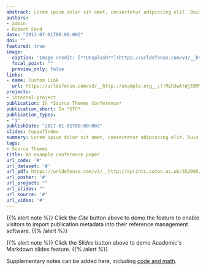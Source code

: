 ```yaml
---
abstract: Lorem ipsum dolor sit amet, consectetur adipiscing elit. Duis posuere tellus ac convallis placerat. Proin tincidunt magna sed ex sollicitudin condimentum. Sed ac faucibus dolor, scelerisque sollicitudin nisi. Cras purus urna, suscipit quis sapien eu, pulvinar tempor diam. Quisque risus orci, mollis id ante sit amet, gravida egestas nisl. Sed ac tempus magna. Proin in dui enim. Donec condimentum, sem id dapibus fringilla, tellus enim condimentum arcu, nec volutpat est felis vel metus. Vestibulum sit amet erat at nulla eleifend gravida.
authors:
- admin
- Robert Ford
date: "2013-07-01T00:00:00Z"
doi: ""
featured: true
image:
  caption: 'Image credit: [**Unsplash**](https://urldefense.com/v3/__https://unsplash.com/photos/pLCdAaMFLTE__;!!Mih3wA!Wj55MYsNnVaaa-Qvry_hbE0enYxPEhwcDiaF9NlrLRiXieR56I_MDAXuSuWEag0$ )'
  focal_point: ""
  preview_only: false
links:
- name: Custom Link
  url: https://urldefense.com/v3/__http://example.org__;!!Mih3wA!Wj55MYsNnVaaa-Qvry_hbE0enYxPEhwcDiaF9NlrLRiXieR56I_MDAXuKfjrizU$ 
projects:
- internal-project
publication: In *Source Themes Conference*
publication_short: In *STC*
publication_types:
- "1"
publishDate: "2017-01-01T00:00:00Z"
slides: CopyofIndex
summary: Lorem ipsum dolor sit amet, consectetur adipiscing elit. Duis posuere tellus ac convallis placerat. Proin tincidunt magna sed ex sollicitudin condimentum.
tags:
- Source Themes
title: An example conference paper
url_code: '#'
url_dataset: '#'
url_pdf: https://urldefense.com/v3/__http://eprints.soton.ac.uk/352095/1/Cushen-IMV2013.pdf__;!!Mih3wA!Wj55MYsNnVaaa-Qvry_hbE0enYxPEhwcDiaF9NlrLRiXieR56I_MDAXuLMg2GSs$ 
url_poster: '#'
url_project: ""
url_slides: ""
url_source: '#'
url_video: '#'
---
```


{{% alert note %}}
Click the *Cite* button above to demo the feature to enable visitors to import publication metadata into their reference management software.
{{% /alert %}}

{{% alert note %}}
Click the *Slides* button above to demo Academic's Markdown slides feature.
{{% /alert %}}

Supplementary notes can be added here, including [code and math](https://urldefense.com/v3/__https://sourcethemes.com/academic/docs/writing-markdown-latex/__;!!Mih3wA!Wj55MYsNnVaaa-Qvry_hbE0enYxPEhwcDiaF9NlrLRiXieR56I_MDAXuenq3g9M$ ).


